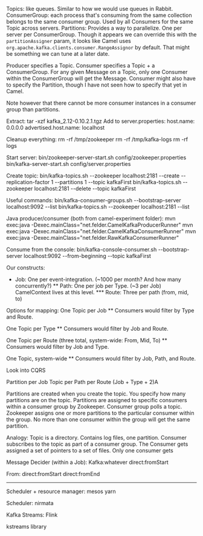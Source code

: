 Topics: like queues. Similar to how we would use queues in Rabbit.
ConsumerGroup: each process that's consuming from the same collection belongs to the same consumer group. Used by all Consumers for the same Topic across servers.
Partitions: Provides a way to parallelize. One per server per ConsumerGroup. Though it appears we can override this with the `partitionAssigner` param, it looks like Camel uses `org.apache.kafka.clients.consumer.RangeAssignor` by default. That might be something we can tune at a later date.

Producer specifies a Topic.
Consumer specifies a Topic + a ConsumerGroup. For any given Message on a Topic, only one Consumer within the ConsumerGroup will get the Message.
Consumer might also have to specify the Partition, though I have not seen how to specify that yet in Camel.

Note however that there cannot be more consumer instances in a consumer group than partitions.

Extract:
tar -xzf kafka_2.12-0.10.2.1.tgz
Add to server.properties:
host.name: 0.0.0.0
advertised.host.name: localhost

Cleanup everything:
rm -rf /tmp/zookeeper
rm -rf /tmp/kafka-logs
rm -rf logs

Start server:
bin/zookeeper-server-start.sh config/zookeeper.properties
bin/kafka-server-start.sh config/server.properties

Create topic:
bin/kafka-topics.sh --zookeeper localhost:2181 --create --replication-factor 1 --partitions 1 --topic kafkaFirst
bin/kafka-topics.sh --zookeeper localhost:2181 --delete --topic kafkaFirst

Useful commands:
bin/kafka-consumer-groups.sh --bootstrap-server localhost:9092 --list
bin/kafka-topics.sh --zookeeper localhost:2181 --list



Java producer/consumer (both from camel-experiment folder):
mvn exec:java -Dexec.mainClass="net.felder.CamelKafkaProducerRunner"
mvn exec:java -Dexec.mainClass="net.felder.CamelKafkaConsumerRunner"
mvn exec:java -Dexec.mainClass="net.felder.RawKafkaConsumerRunner"


Consume from the console:
bin/kafka-console-consumer.sh --bootstrap-server localhost:9092 --from-beginning --topic kafkaFirst



Our constructs:
* Job: One per event-integration. (~1000 per month? And how many concurrently?)
** Path: One per job per Type. (~3 per Job) CamelContext lives at this level.
*** Route: Three per path (from, mid, to)

Options for mapping:
One Topic per Job
** Consumers would filter by Type and Route.

One Topic per Type
** Consumers would filter by Job and Route.

One Topic per Route (three total, system-wide: From, Mid, To)
** Consumers would filter by Job and Type.

One Topic, system-wide
** Consumers would filter by Job, Path, and Route.

Look into CQRS


Partition per Job
Topic per Path per Route (Job + Type + 2)A


Partitions are created when you create the topic. You specify how many partitions are on the topic.
Partitions are assigned to specific consumers within a consumer group by Zookeeper.
Consumer group polls a topic.
Zookeeper assigns one or more partitions to the particular consumer within the group.
No more than one consumer within the group will get the same partition.

Analogy:
Topic is a directory. Contains log files, one partition.
Consumer subscribes to the topic as part of a consumer group. The Consumer gets assigned a set of pointers to a set of files.
Only one consumer gets


Message Decider (within a Job):
Kafka:whatever
direct:fromStart

From:
direct:fromStart
direct:fromEnd

------------

Scheduler + resource manager:
mesos
yarn

Scheduler:
nirmata

Kafka Streams:
Flink

kstreams library


